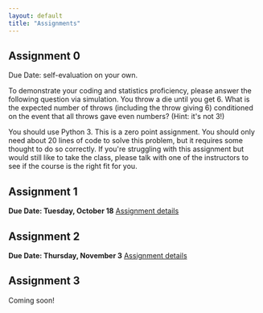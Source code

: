 ```yaml
---
layout: default
title: "Assignments"
---
```


## Assignment 0
Due Date: self-evaluation on your own.

To demonstrate your coding and statistics proficiency, please answer the following question via simulation. You throw a die until you get 6. What is the expected number of throws (including the throw giving 6) conditioned on the event that all throws gave even numbers? (Hint: it's not 3!)

You should use Python 3. This is a zero point assignment. You should only need about 20 lines of code to solve this problem, but it requires some thought to do so correctly. If you're struggling with this assignment but would still like to take the class, please talk with one of the instructors to see if the course is the right fit for you. 

## Assignment 1
**Due Date: Tuesday, October 18**
[Assignment details](assignment1)

## Assignment 2
**Due Date: Thursday, November 3**
[Assignment details](assignment2)

## Assignment 3
Coming soon!
